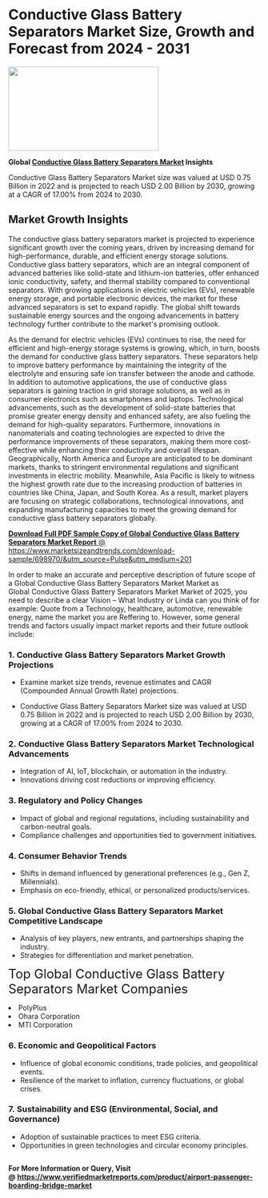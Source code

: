 <H1>Conductive Glass Battery Separators Market Size, Growth and Forecast from 2024 - 2031</H1><img class="aligncenter size-medium wp-image-584254" src="https://thirdeyenews.in/wp-content/uploads/2024/09/Global-Market-Research-300x168.jpeg" alt="" width="300" height="168" /><p><strong>Global&nbsp;<a href="https://www.marketsizeandtrends.com/download-sample/698970/&amp;utm_source=Pulse&amp;utm_medium=201">Conductive Glass Battery Separators Market</a> Insights</strong></p><p>Conductive Glass Battery Separators Market size was valued at USD 0.75 Billion in 2022 and is projected to reach USD 2.00 Billion by 2030, growing at a CAGR of 17.00% from 2024 to 2030.</p><p><h2>Market Growth Insights</h2> <p>The conductive glass battery separators market is projected to experience significant growth over the coming years, driven by increasing demand for high-performance, durable, and efficient energy storage solutions. Conductive glass battery separators, which are an integral component of advanced batteries like solid-state and lithium-ion batteries, offer enhanced ionic conductivity, safety, and thermal stability compared to conventional separators. With growing applications in electric vehicles (EVs), renewable energy storage, and portable electronic devices, the market for these advanced separators is set to expand rapidly. The global shift towards sustainable energy sources and the ongoing advancements in battery technology further contribute to the market's promising outlook.</p> <p><a href="#"></a></p> <p>As the demand for electric vehicles (EVs) continues to rise, the need for efficient and high-energy storage systems is growing, which, in turn, boosts the demand for conductive glass battery separators. These separators help to improve battery performance by maintaining the integrity of the electrolyte and ensuring safe ion transfer between the anode and cathode. In addition to automotive applications, the use of conductive glass separators is gaining traction in grid storage solutions, as well as in consumer electronics such as smartphones and laptops. Technological advancements, such as the development of solid-state batteries that promise greater energy density and enhanced safety, are also fueling the demand for high-quality separators. Furthermore, innovations in nanomaterials and coating technologies are expected to drive the performance improvements of these separators, making them more cost-effective while enhancing their conductivity and overall lifespan. Geographically, North America and Europe are anticipated to be dominant markets, thanks to stringent environmental regulations and significant investments in electric mobility. Meanwhile, Asia Pacific is likely to witness the highest growth rate due to the increasing production of batteries in countries like China, Japan, and South Korea. As a result, market players are focusing on strategic collaborations, technological innovations, and expanding manufacturing capacities to meet the growing demand for conductive glass battery separators globally.</p> <p><a href="#"></p><p><span class=""><strong>Download Full PDF Sample Copy of Global Conductive Glass Battery Separators Market Report</strong> @ <a href="https://www.marketsizeandtrends.com/download-sample/698970/&amp;utm_source=Pulse&amp;utm_medium=201" target="_blank">https://www.marketsizeandtrends.com/download-sample/698970/&amp;utm_source=Pulse&amp;utm_medium=201</a></span></p><p>In order to make an accurate and perceptive description of future scope of a Global&nbsp;Conductive Glass Battery Separators Market Market as Global&nbsp;Conductive Glass Battery Separators Market Market of 2025, you need to describe a clear Vision &ndash; What Industry or Linda can you think of for example: Quote from a Technology, healthcare, automotive, renewable energy, name the market you are Reffering to. However, some general trends and factors usually impact market reports and their future outlook include:</p><h3>1.&nbsp;<strong>Conductive Glass Battery Separators Market Growth Projections</strong></h3><ul><li>Examine market size trends, revenue estimates and CAGR (Compounded Annual Growth Rate) projections.</li><li><p>Conductive Glass Battery Separators Market size was valued at USD 0.75 Billion in 2022 and is projected to reach USD 2.00 Billion by 2030, growing at a CAGR of 17.00% from 2024 to 2030.</p></li></ul><h3>2.&nbsp;<strong>Conductive Glass Battery Separators Market Technological Advancements</strong></h3><ul><li>Integration of AI, IoT, blockchain, or automation in the industry.</li><li>Innovations driving cost reductions or improving efficiency.</li></ul><h3>3.&nbsp;<strong>Regulatory and Policy Changes</strong></h3><ul><li>Impact of global and regional regulations, including sustainability and carbon-neutral goals.</li><li>Compliance challenges and opportunities tied to government initiatives.</li></ul><h3>4.&nbsp;<strong>Consumer Behavior Trends</strong></h3><ul><li>Shifts in demand influenced by generational preferences (e.g., Gen Z, Millennials).</li><li>Emphasis on eco-friendly, ethical, or personalized products/services.</li></ul><h3>5.&nbsp;<strong>Global Conductive Glass Battery Separators Market Competitive Landscape</strong></h3><ul><li>Analysis of key players, new entrants, and partnerships shaping the industry.</li><li>Strategies for differentiation and market penetration.</li></ul><p data-pm-slice="1 1 []"><span style="color: inherit; font-family: inherit; font-size: 25px;">Top Global Conductive Glass Battery Separators Market Companies</span></p><div class="" data-test-id=""><p><li>PolyPlus</li><li> Ohara Corporation</li><li> MTI Corporation</li></p></div><h3>6.&nbsp;<strong>Economic and Geopolitical Factors</strong></h3><ul><li>Influence of global economic conditions, trade policies, and geopolitical events.</li><li>Resilience of the market to inflation, currency fluctuations, or global crises.</li></ul><h3>7.&nbsp;<strong>Sustainability and ESG (Environmental, Social, and Governance)</strong></h3><ul><li>Adoption of sustainable practices to meet ESG criteria.</li><li>Opportunities in green technologies and circular economy principles.</li></ul><h2><strong style="font-size: 14px;">For More Information or Query, Visit @&nbsp;</strong><a style="background-color: #ffffff; font-size: 14px;" href="https://www.marketsizeandtrends.com/report/conductive-glass-battery-separators-market/" target="_blank">https://www.verifiedmarketreports.com/product/airport-passenger-boarding-bridge-market</a></h2>
